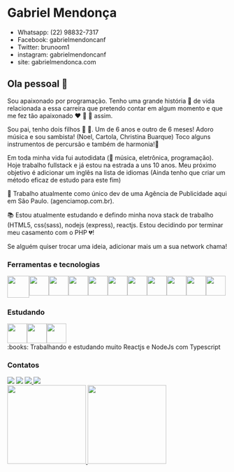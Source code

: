 
# Gabriel Mendonça 

- Whatsapp: (22) 98832-7317
- Facebook: gabrielmendoncanf 
- Twitter: brunoom1
- instagram: gabrielmendoncanf
- site: gabrielmendonca.com

[](https://www.codewars.com/users/brunoom1/badges/large)


## Ola pessoal 👋

Sou apaixonado por programação. 
Tenho uma grande história :book: de vida relacionada a essa carreira que pretendo contar em algum momento e que me fez tão apaixonado :heart: :blue_heart: :green_heart: assim.

Sou pai, tenho dois filhos :boy: :baby:. Um de 6 anos e outro de 6 meses! 
Adoro música e sou sambista! (Noel, Cartola, Christina Buarque)
Toco alguns instrumentos de percursão e também de harmonia!:violin:

Em toda minha vida fui autodidata (:musical_note: música, eletrônica, programação). 
Hoje trabalho fullstack e já estou na estrada a uns 10 anos. 
Meu próximo objetivo é adicionar um inglês na lista de idiomas (Ainda tenho que criar um método eficaz de estudo para este fim)

🔭 Trabalho atualmente como único dev de uma Agência de Publicidade aqui em São Paulo. (agenciamop.com.br).

📚 Estou atualmente estudando e defindo minha nova stack de trabalho (HTML5, css(sass), nodejs (express), reactjs. Estou decidindo por terminar meu casamento com o PHP :broken_heart:!

Se alguém quiser trocar uma ideia, adicionar mais um a sua network chama!

### Ferramentas e tecnologias
<div style="display: flex">
  <img src="https://cdn.jsdelivr.net/gh/devicons/devicon/icons/html5/html5-plain-wordmark.svg" width="50vh"/> 
  <img src="https://cdn.jsdelivr.net/gh/devicons/devicon/icons/css3/css3-original.svg" width="45" height="45"/> 
  <img src="https://cdn.jsdelivr.net/gh/devicons/devicon/icons/javascript/javascript-plain.svg" width="45" height="45"/> 
  <img src="https://cdn.jsdelivr.net/gh/devicons/devicon/icons/bootstrap/bootstrap-plain.svg" width="45" height="45"/> 
  <img src="https://cdn.jsdelivr.net/gh/devicons/devicon/icons/typescript/typescript-original.svg" width="45" height="45"/>
  <img src="https://cdn.jsdelivr.net/gh/devicons/devicon/icons/nodejs/nodejs-original.svg" width="45" height="45" /> 
  <img src="https://cdn.jsdelivr.net/gh/devicons/devicon/icons/jquery/jquery-plain-wordmark.svg" width="45" height="45"/> 
  <img src="https://cdn.jsdelivr.net/gh/devicons/devicon/icons/vuejs/vuejs-plain-wordmark.svg" width="45" height="45"/>
  <img src="https://cdn.jsdelivr.net/gh/devicons/devicon/icons/csharp/csharp-original.svg" width="45" height="45"/>
  <img src="https://cdn.jsdelivr.net/gh/devicons/devicon/icons/bitbucket/bitbucket-original-wordmark.svg" width="45" height="45"/>
  <img src="https://cdn.jsdelivr.net/gh/devicons/devicon/icons/dotnetcore/dotnetcore-original.svg" width="45" height="45"/>
</div>

### Estudando
<div style="display: flex">
  <img src="https://cdn.jsdelivr.net/gh/devicons/devicon/icons/react/react-original-wordmark.svg" width="45" height="45"/> 
  <img src="https://cdn.jsdelivr.net/gh/devicons/devicon/icons/mysql/mysql-plain-wordmark.svg" width="45" height="45" /> 
  <img src="https://cdn.jsdelivr.net/gh/devicons/devicon/icons/mongodb/mongodb-plain-wordmark.svg" width="45" height="45"/>
</div>
:books: Trabalhando e estudando muito Reactjs e NodeJs com Typescript

### Contatos

<div>
  <a href="https://instagram.com/gabrielmendoncanf/" target="_blank"><img src="https://img.shields.io/badge/-Instagram-%23E4405F?style=for-the-badge&logo=instagram&logoColor=white" target="_blank"></a>
  <a href ="mailto:gabrielmenodncanf@gmail.com"><img src="https://img.shields.io/badge/Gmail-D14836?style=for-the-badge&logo=gmail&logoColor=white" target="_blank"></a>
  <a href="https://www.linkedin.com/in/gabrielmendonca/" target="_blankgabrielmendoncanf">
    <img src="https://img.shields.io/badge/-LinkedIn-%230077B5?style=for-the-badge&logo=linkedin&logoColor=white" target="gabrielmenodncanf" />
  </a>
  <a href="">
    <img src="https://img.shields.io/badge/WhatsApp-25D366?style=for-the-badge&logo=whatsapp&#rget="_blank">
  </a>
</div>

<div>
  <a href="https://github.com/brunoom1">
    <img height="180em" src="https://github-readme-stats-eight-theta.vercel.app/api/top-langs/?username=brunoom1&layout=compact&langs_count=7&theme=dracula"/>
    <img height="180em" src="https://github-readme-stats-eight-theta.vercel.app/api?username=brunoom1&show_icons=true&theme=dracula&include_all_commits=true&count_private=true"/>
  </a>
</div>
